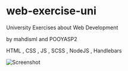 # web-exercise-uni
University Exercises about Web Development

by mahdisml and POOYASP2

HTML , CSS , JS , SCSS , NodeJS , Handlebars


![Screenshot](screenshot.png)
